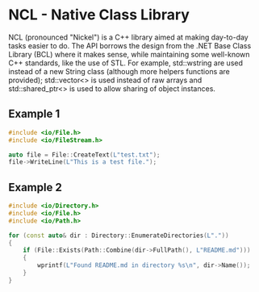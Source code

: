 # NCL - Native Class Library

NCL (pronounced "Nickel") is a C++ library aimed at making day-to-day tasks easier 
to do. The API borrows the design from the .NET Base Class Library (BCL) where it 
makes sense, while maintaining some well-known C++ standards, like the use of STL.
For example, std::wstring are used instead of a new String class (although more
helpers functions are provided); std::vector<> is used instead of raw arrays 
and std::shared_ptr<> is used to allow sharing of object instances.

## Example 1

```cpp
#include <io/File.h>
#include <io/FileStream.h>

auto file = File::CreateText(L"test.txt");
file->WriteLine(L"This is a test file.");
```

## Example 2

```cpp
#include <io/Directory.h>
#include <io/File.h>
#include <io/Path.h>

for (const auto& dir : Directory::EnumerateDirectories(L"."))
{
    if (File::Exists(Path::Combine(dir->FullPath(), L"README.md")))
    {
        wprintf(L"Found README.md in directory %s\n", dir->Name());
    }
}
```
